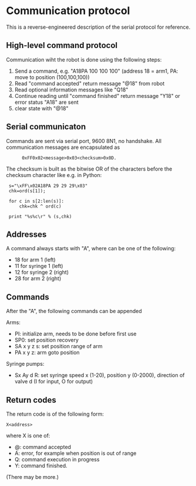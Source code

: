 Communication protocol
======================

This is a reverse-engineered description of the serial protocol for
reference.

High-level command protocol
---------------------------

Communication wiht the robot is done using the following steps:

1. Send a command, e.g. "A18PA 100 100 100" (address 18 = arm1, PA:
   move to position (100,100,100))
2. Read "command accepted" return message "@18" from robot
3. Read optional information messages like "Q18"
4. Continue reading until "command finished" return message "Y18" or
   error status "A18" are sent
5. clear state with "@18"

Serial communicaton
-------------------

Commands are sent via serial port, 9600 8N1, no handshake. All
communication messages are encapsulated as

	      0xFF0x02<message>0x03<checksum>0x0D.

The checksum is built as the bitwise OR of the characters before the
checksum character like e.g. in Python:

	 s="\xFF\x02A18PA 29 29 29\x03"
	 chk=ord(s[1]);

	 for c in s[2:len(s)]:
	     chk=chk ^ ord(c)

	 print "%s%c\r" % (s,chk)

Addresses
---------

A command always starts with "A<addr>", where <addr> can be one of the
following:

- 18 for arm 1 (left)
- 11 for syringe 1 (left)
- 12 for syringe 2 (right)
- 28 for arm 2 (right)

Commands
--------

After the "A<addr>", the following commands can be appended

Arms:

- PI: initialize arm, needs to be done before first use
- SP0: set position recovery
- SA x y z s: set position range of arm
- PA x y z: arm goto position

Syringe pumps:

- Sx Ay d R: set syringe speed x (1-20), position y (0-2000),
     direction of valve d (I for input, O for output) 

Return codes
------------

The return code is of the following form:

    X<address>

where X is one of:

- @: command accepted
- A: error, for example when position is out of range
- Q: command execution in progress
- Y: command finished.

(There may be more.)